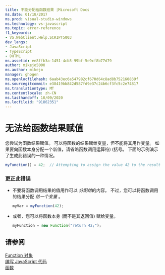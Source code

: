 ```yaml
---
title: 不能分配给函数结果 |Microsoft Docs
ms.date: 01/18/2017
ms.prod: visual-studio-windows
ms.technology: vs-javascript
ms.topic: error-reference
f1_keywords:
- VS.WebClient.Help.SCRIPT5003
dev_langs:
- JavaScript
- TypeScript
- DHTML
ms.assetid: ee8ffb3a-1451-4cb3-99bf-5e9cf8b77d79
author: mikejo5000
ms.author: mikejo
manager: ghogen
ms.openlocfilehash: 6aab43ec6a547982cf670d64c8ad8b752160839f
ms.sourcegitcommit: e38419bb842d587fd9e37c24b6cf3fc5c2e74817
ms.translationtype: MT
ms.contentlocale: zh-CN
ms.lasthandoff: 10/09/2020
ms.locfileid: "91862351"
---
```

# <a name="cannot-assign-to-a-function-result"></a>无法给函数结果赋值
您尝试为函数结果赋值。 可以将函数的结果赋给变量，但不能将其用作变量。 如果要向函数本身分配一个新值，请省略函数调用运算符)  (括号。 下面的示例演示了生成此错误的一种情况。  
  
```js
myFunction() = 42;  // Attempting to assign the value 42 to the result of the function call.  
```  
  
### <a name="to-correct-this-error"></a>更正此错误  
  
- 不要将函数调用结果的值用作可以 *分配给*的内容。 不过，您可以将函数调用的结果分配 *给一个变量* 。  
  
    ```JavaScript  
    myVar = myFunction(42);  
    ```  
  
- 或者，您可以将函数本身 (而不是其返回值) 赋给变量。  
  
    ```JavaScript  
    myFunction = new Function("return 42;");  
    ```  
  
## <a name="see-also"></a>请参阅  
 [Function 对象](https://developer.mozilla.org/docs/Web/JavaScript/Reference/Global_Objects/Function)   
 [编写 JavaScript 代码](https://developer.mozilla.org/docs/Learn/Getting_started_with_the_web/JavaScript_basics)   
 [函数](https://developer.mozilla.org/docs/Learn/JavaScript/Building_blocks/Functions)